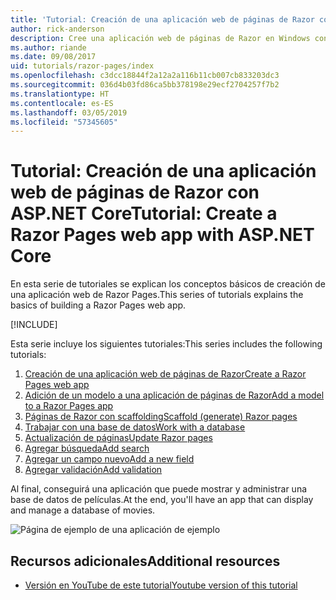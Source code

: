 ```yaml
---
title: 'Tutorial: Creación de una aplicación web de páginas de Razor con ASP.NET Core'
author: rick-anderson
description: Cree una aplicación web de páginas de Razor en Windows con Visual Studio, ASP.NET Core y EF Core.
ms.author: riande
ms.date: 09/08/2017
uid: tutorials/razor-pages/index
ms.openlocfilehash: c3dcc18844f2a12a2a116b11cb007cb833203dc3
ms.sourcegitcommit: 036d4b03fd86ca5bb378198e29ecf2704257f7b2
ms.translationtype: HT
ms.contentlocale: es-ES
ms.lasthandoff: 03/05/2019
ms.locfileid: "57345605"
---
```

# <a name="tutorial-create-a-razor-pages-web-app-with-aspnet-core"></a><span data-ttu-id="88378-103">Tutorial: Creación de una aplicación web de páginas de Razor con ASP.NET Core</span><span class="sxs-lookup"><span data-stu-id="88378-103">Tutorial: Create a Razor Pages web app with ASP.NET Core</span></span>

<span data-ttu-id="88378-104">En esta serie de tutoriales se explican los conceptos básicos de creación de una aplicación web de Razor Pages.</span><span class="sxs-lookup"><span data-stu-id="88378-104">This series of tutorials explains the basics of building a Razor Pages web app.</span></span> 

[!INCLUDE[](~/includes/advancedRP.md)]

<span data-ttu-id="88378-105">Esta serie incluye los siguientes tutoriales:</span><span class="sxs-lookup"><span data-stu-id="88378-105">This series includes the following tutorials:</span></span>

1. [<span data-ttu-id="88378-106">Creación de una aplicación web de páginas de Razor</span><span class="sxs-lookup"><span data-stu-id="88378-106">Create a Razor Pages web app</span></span>](xref:tutorials/razor-pages/razor-pages-start)
1. [<span data-ttu-id="88378-107">Adición de un modelo a una aplicación de páginas de Razor</span><span class="sxs-lookup"><span data-stu-id="88378-107">Add a model to a Razor Pages app</span></span>](xref:tutorials/razor-pages/model)
1. [<span data-ttu-id="88378-108">Páginas de Razor con scaffolding</span><span class="sxs-lookup"><span data-stu-id="88378-108">Scaffold (generate) Razor pages</span></span>](xref:tutorials/razor-pages/page)
1. [<span data-ttu-id="88378-109">Trabajar con una base de datos</span><span class="sxs-lookup"><span data-stu-id="88378-109">Work with a database</span></span>](xref:tutorials/razor-pages/sql)
1. [<span data-ttu-id="88378-110">Actualización de páginas</span><span class="sxs-lookup"><span data-stu-id="88378-110">Update Razor pages</span></span>](xref:tutorials/razor-pages/da1)
1. [<span data-ttu-id="88378-111">Agregar búsqueda</span><span class="sxs-lookup"><span data-stu-id="88378-111">Add search</span></span>](xref:tutorials/razor-pages/search)
1. [<span data-ttu-id="88378-112">Agregar un campo nuevo</span><span class="sxs-lookup"><span data-stu-id="88378-112">Add a new field</span></span>](xref:tutorials/razor-pages/new-field)
1. [<span data-ttu-id="88378-113">Agregar validación</span><span class="sxs-lookup"><span data-stu-id="88378-113">Add validation</span></span>](xref:tutorials/razor-pages/validation)

<span data-ttu-id="88378-114">Al final, conseguirá una aplicación que puede mostrar y administrar una base de datos de películas.</span><span class="sxs-lookup"><span data-stu-id="88378-114">At the end, you'll have an app that can display and manage a database of movies.</span></span>

![Página de ejemplo de una aplicación de ejemplo](index/_static/sample-page.png)

## <a name="additional-resources"></a><span data-ttu-id="88378-116">Recursos adicionales</span><span class="sxs-lookup"><span data-stu-id="88378-116">Additional resources</span></span>

* [<span data-ttu-id="88378-117">Versión en YouTube de este tutorial</span><span class="sxs-lookup"><span data-stu-id="88378-117">Youtube version of this tutorial</span></span>](https://www.youtube.com/watch?v=F0SP7Ry4flQ&feature=youtu.be)
